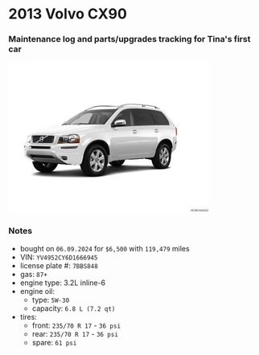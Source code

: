 # 2013 Volvo CX90


### Maintenance log and parts/upgrades tracking for Tina's first car


![](/pic.jpg)


### Notes
- bought on `06.09.2024` for `$6,500` with `119,479` miles
- VIN: `YV4952CY6D1666945`
- license plate #: `7BBS848`
- gas: `87+`
- engine type: 3.2L inline-6
- engine oil:
  - type: `5W-30`
  - capacity: `6.8 L (7.2 qt)`
- tires:
  - front: `235/70 R 17` - `36 psi`
  - rear:  `235/70 R 17` - `36 psi`
  - spare: `61 psi`
